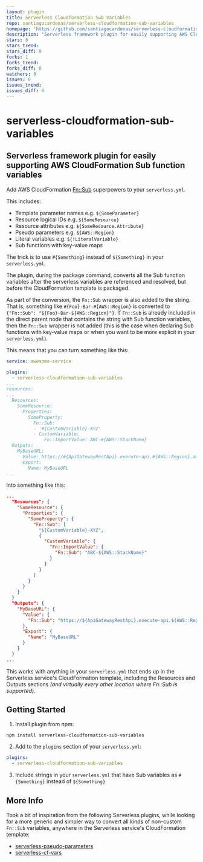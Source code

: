 ```yaml
---
layout: plugin
title: Serverless Cloudformation Sub Variables
repo: santiagocardenas/serverless-cloudformation-sub-variables
homepage: 'https://github.com/santiagocardenas/serverless-cloudformation-sub-variables'
description: 'Serverless framework plugin for easily supporting AWS CloudFormation Sub function variables'
stars: 8
stars_trend: 
stars_diff: 0
forks: 1
forks_trend: 
forks_diff: 0
watchers: 8
issues: 0
issues_trend: 
issues_diff: 0
---
```



# serverless-cloudformation-sub-variables
## Serverless framework plugin for easily supporting AWS CloudFormation Sub function variables

Add AWS CloudFormation [Fn::Sub](https://docs.aws.amazon.com/AWSCloudFormation/latest/UserGuide/intrinsic-function-reference-sub.html) superpowers to your `serverless.yml`.

This includes:
* Template parameter names e.g. `${SomeParameter}`
* Resource logical IDs e.g. `${SomeResource}`
* Resource attributes e.g. `${SomeResource.Attribute}`
* Pseudo parameters e.g. `${AWS::Region}`
* Literal variables e.g. `${!LiteralVariable}`
* Sub functions with key-value maps

The trick is to use `#{Something}` instead of `${Something}` in your `serverless.yml`.

The plugin, during the package command, converts all the Sub function variables after the serverless variables are referenced and resolved, but before the CloudFormation template is packaged.

As part of the conversion, the `Fn::Sub` wrapper is also added to the string. That is, something like `#{Foo}-Bar-#{AWS::Region}` is converted to `{"Fn::Sub": "${Foo}-Bar-${AWS::Region}"}`. If `Fn::Sub` is already included in the direct parent node that contains the string with Sub function variables, then the `Fn::Sub` wrapper is not added (this is the case when declaring Sub functions with key-value maps or when you want to be more explicit in your `serverless.yml`).

This means that you can turn something like this:
```yaml
service: awesome-service

plugins:
  - serverless-cloudformation-sub-variables
...
resources:
...
  Resources:
    SomeResource:
      Properties:
        SomeProperty:
          Fn::Sub:
          - '#{CustomVariable}-XYZ'
          - CustomVariable:
              Fn::ImportValue: ABC-#{AWS::StackName}
  Outputs:
    MyBaseURL:
      Value: https://#{ApiGatewayRestApi}.execute-api.#{AWS::Region}.amazonaws.com/${self:provider.stage}
      Export:
        Name: MyBaseURL
...
```

Into something like this:
```json
...
  "Resources": {
    "SomeResource": {
      "Properties": {
        "SomeProperty": {
          "Fn::Sub": [
            "${CustomVariable}-XYZ",
            {
              "CustomVariable": {
                "Fn::ImportValue": {
                  "Fn::Sub": "ABC-${AWS::StackName}"
                }
              }
            }
          ]
        }
      }
    }
  }
  "Outputs": {
    "MyBaseURL": {
      "Value": {
        "Fn::Sub": "https://${ApiGatewayRestApi}.execute-api.${AWS::Region}.amazonaws.com/dev"
      },
      "Export": {
        "Name": "MyBaseURL"
      }
    }
  }
...
```
This works with anything in your `serverless.yml` that ends up in the Serverless service's CloudFormation template, including the Resources and Outputs sections _(and virtually every other location where Fn::Sub is supported)_.

## Getting Started
1. Install plugin from npm:
```shell
npm install serverless-cloudformation-sub-variables
```
2. Add to the `plugins` section of your `serverless.yml`:
```yaml
plugins:
  - serverless-cloudformation-sub-variables
```
3. Include strings in your `serverless.yml` that have Sub variables as `#{Something}` instead of `${Something}`

## More Info
Took a bit of inspiration from the following Serverless plugins, while looking for a more generic and simpler way to convert all kinds of non-custom `Fn::Sub` variables, anywhere in the Serverless service's CloudFormation template:
* [serverless-pseudo-parameters](https://github.com/svdgraaf/serverless-pseudo-parameters)
* [serverless-cf-vars](https://gitlab.com/kabo/serverless-cf-vars)


